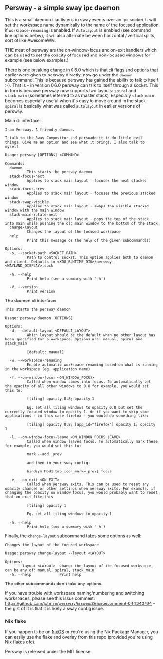 ## Persway - a simple sway ipc daemon

This is a small daemon that listens to sway events over an ipc socket. It will set the workspace name dynamically to the name of the focused application if `workspace-renaming` is enabled.
If `Autolayout` is enabled (see command line options below), it will also alternate between horizontal / vertical splits, sort of like AwesomeWM.

THE meat of persway are the on-window-focus and on-exit handlers which can be used to set the opacity of focused and non-focused windows for example (see below examples.)

There is one breaking change in 0.6.0 which is that cli flags and options that earlier were given to persway directly, now go under the `daemon` subcommand. This is because persway has gained the ability to talk to itself :-). That is - in version 0.6.0 persway can talk to itself through a socket. This in turn is because persway now supports two layouts: `spiral` and `stack_main` (sometimes referred to as master stack). Especially `stack_main` becomes especially useful when it's easy to move around in the stack. `spiral` is basically what was called `autolayout` in earlier versions of persway.


Main cli interface:

```
I am Persway. A friendly daemon.

I talk to the Sway Compositor and persuade it to do little evil things. Give me an option and see what it brings. I also talk to myself.

Usage: persway [OPTIONS] <COMMAND>

Commands:
  daemon
          This starts the persway daemon
  stack-focus-next
          Applies to stack main layout - focuses the next stacked window
  stack-focus-prev
          Applies to stack main layout - focuses the previous stacked window
  stack-swap-visible
          Applies to stack main layout - swaps the visible stacked window with the main window
  stack-main-rotate-next
          Applies to stack main layout - pops the top of the stack into main while pushing the old main window to the bottom of the stack
  change-layout
          Changes the layout of the focused workspace
  help
          Print this message or the help of the given subcommand(s)

Options:
  -s, --socket-path <SOCKET_PATH>
          Path to control socket. This option applies both to daemon and client. Defaults to <XDG_RUNTIME_DIR>/persway-<WAYLAND_DISPLAY>.sock

  -h, --help
          Print help (see a summary with '-h')

  -V, --version
          Print version
```

The daemon cli interface:

```
This starts the persway daemon

Usage: persway daemon [OPTIONS]

Options:
  -d, --default-layout <DEFAULT_LAYOUT>
          Which layout should be the default when no other layout has been specified for a workspace. Options are: manual, spiral and stack_main

          [default: manual]

  -w, --workspace-renaming
          Enable automatic workspace renaming based on what is running in the workspace (eg. application name)

  -f, --on-window-focus <ON_WINDOW_FOCUS>
          Called when window comes into focus. To automatically set the opacity of all other windows to 0.8 for example, you would set this to:

          [tiling] opacity 0.8; opacity 1

          Eg. set all tiling windows to opacity 0.8 but set the currently focused window to opacity 1. Or if you want to skip some applications - in this case firefox - you would do something like:

          [tiling] opacity 0.8; [app_id="firefox"] opacity 1; opacity 1

  -l, --on-window-focus-leave <ON_WINDOW_FOCUS_LEAVE>
          Called when window leaves focus. To automatically mark these for example, you would set this to:

          mark --add _prev

          and then in your sway config:

          bindsym Mod1+tab [con_mark=_prev] focus

  -e, --on-exit <ON_EXIT>
          Called when persway exits. This can be used to reset any opacity changes or other settings when persway exits. For example, if changing the opacity on window focus, you would probably want to reset that on exit like this:

          [tiling] opacity 1

          Eg. set all tiling windows to opacity 1

  -h, --help
          Print help (see a summary with '-h')
```

Finally, the `change-layout` subcommand takes some options as well:

```
Changes the layout of the focused workspace

Usage: persway change-layout --layout <LAYOUT>

Options:
      --layout <LAYOUT>  Change the layout of the focused workspace, can be any of: manual, spiral, stack_main
  -h, --help             Print help
```

The other subcommands don't take any options.


If you have trouble with workspace naming/numbering and switching workspaces, please see this issue comment: https://github.com/johnae/persway/issues/2#issuecomment-644343784 - the gist of it is that it is likely a sway config issue.


### Nix flake

If you happen to be on [NixOS](https://nixos.org) or you're using the Nix Package Manager, you can easily use the flake and overlay from this repo (provided you're using Nix flakes ofc).

Persway is released under the MIT license.
